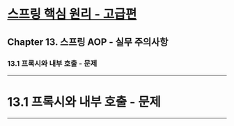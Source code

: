 # <a href = "../README.md" target="_blank">스프링 핵심 원리 - 고급편</a>
## Chapter 13. 스프링 AOP - 실무 주의사항
### 13.1 프록시와 내부 호출 - 문제

---

# 13.1 프록시와 내부 호출 - 문제

---

